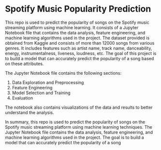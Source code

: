 # Spotify Music Popularity Prediction
This repo is used to predict the popularity of songs on the Spotify music streaming platform using machine learning. It consists of a Jupyter Notebook file that contains the data analysis, feature engineering, and machine learning algorithms used in the project. The dataset provided is obtained from Kaggle and consists of more than 12000 songs from various genres. It includes features such as artist name, track name, danceability, energy, instrumentalness, liveness, loudness, etc. The goal of this project is to build a model that can accurately predict the popularity of a song based on these attributes.

The Jupyter Notebook file contains the following sections:

1. Data Exploration and Preprocessing
2. Feature Engineering
3. Model Selection and Training
4. Evaluation

The notebook also contains visualizations of the data and results to better understand the analysis.

In summary, this repo is used to predict the popularity of songs on the Spotify music streaming platform using machine learning techniques. The Jupyter Notebook file contains the data analysis, feature engineering, and machine learning algorithms used in the project. The goal is to build a model that can accurately predict the popularity of a song
